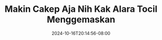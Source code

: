 --- 
title: "Makin Cakep Aja Nih Kak Alara Tocil Menggemaskan"
description: "streaming bokeh Makin Cakep Aja Nih Kak Alara Tocil Menggemaskan   durasi panjang  "
date: 2024-10-16T20:14:56-08:00
file_code: "hmpx3wqdzv5h"
draft: false
cover: "3s4lljujcubd0xbs.jpg"
tags: ["Makin", "Cakep", "Aja", "Nih", "Kak", "Alara", "Tocil", "Menggemaskan", "bokep-indo", "bokep-viral", "bokep-ig"]
length: 3603
fld_id: "1483013"
foldername: "Alara update"
categories: ["Alara update"]
views: 0
---